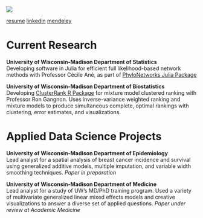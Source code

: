 <img src="https://coraallencoleman.github.io/pic.jpg">

<a href="https://coraallencoleman.github.io/coraallencoleman_resume.pdf" target="_blank">resume</a>
<a href="https://www.linkedin.com/in/cora-allen-coleman/" target="_blank">linkedin</a>
<a href="https://www.mendeley.com/profiles/cora--allen-coleman/" target="_blank">mendeley</a>

# Current Research 
**University of Wisconsin-Madison Department of Statistics**  
Developing software in Julia for efficient full likelihood-based network methods with Professor Cécile Ané, as part of <a href="https://github.com/crsl4/PhyloNetworks.jl" target="_blank">PhyloNetworks Julia Package</a>

**University of Wisconsin-Madison Department of Biostatistics**  
Developing <a href="https://github.com/coraallencoleman/ClusterRank" target="_blank">ClusterRank R Package</a> for mixture model clustered ranking with Professor Ron Gangnon. Uses inverse-variance weighted ranking and mixture models to produce simultaneous complete, optimal rankings with clustering, error estimates, and visualizations.

# Applied Data Science Projects  
**University of Wisconsin-Madison Department of Epidemiology**  
Lead analyst for a spatial analysis of breast cancer incidence and survival using generalized additive models, multiple imputation, and variable width smoothing techniques. *Paper in preparation*

**University of Wisconsin-Madison Department of Medicine**  
Lead analyst for a study of UW’s MD/PhD training program. Used a variety of multivariate generalized linear mixed effects models and creative visualizations to answer a diverse set of applied questions. *Paper under review at Academic Medicine*